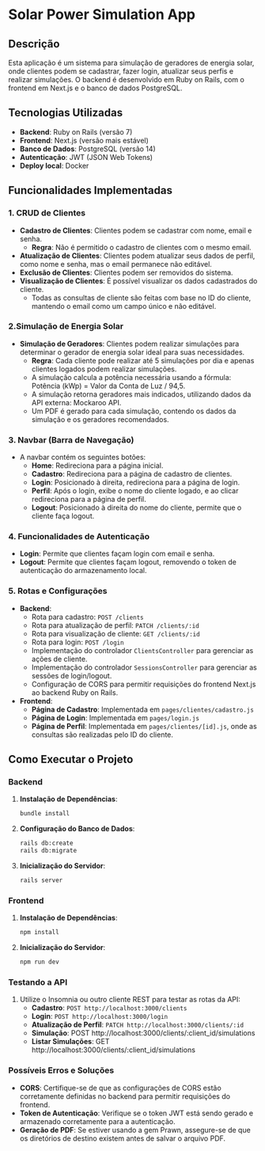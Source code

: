 
# Solar Power Simulation App

## Descrição
Esta aplicação é um sistema para simulação de geradores de energia solar, onde clientes podem se cadastrar, fazer login, atualizar seus perfis e realizar simulações. O backend é desenvolvido em Ruby on Rails, com o frontend em Next.js e o banco de dados PostgreSQL.

## Tecnologias Utilizadas
- **Backend**: Ruby on Rails (versão 7)
- **Frontend**: Next.js (versão mais estável)
- **Banco de Dados**: PostgreSQL (versão 14)
- **Autenticação**: JWT (JSON Web Tokens)
- **Deploy local**: Docker

## Funcionalidades Implementadas

### 1. CRUD de Clientes
- **Cadastro de Clientes**: Clientes podem se cadastrar com nome, email e senha.
  - **Regra**: Não é permitido o cadastro de clientes com o mesmo email.
- **Atualização de Clientes**: Clientes podem atualizar seus dados de perfil, como nome e senha, mas o email permanece não editável.
- **Exclusão de Clientes**: Clientes podem ser removidos do sistema.
- **Visualização de Clientes**: É possível visualizar os dados cadastrados do cliente.
  - Todas as consultas de cliente são feitas com base no ID do cliente, mantendo o email como um campo único e não editável.

### 2.Simulação de Energia Solar
- **Simulação de Geradores**: Clientes podem realizar simulações para determinar o gerador de energia solar ideal para suas necessidades.
  - **Regra**: Cada cliente pode realizar até 5 simulações por dia e apenas clientes logados podem realizar simulações.
  - A simulação calcula a potência necessária usando a fórmula: Potência (kWp) = Valor da Conta de Luz / 94,5.
  - A simulação retorna geradores mais indicados, utilizando dados da API externa: Mockaroo API.
  - Um PDF é gerado para cada simulação, contendo os dados da simulação e os geradores recomendados.

### 3. Navbar (Barra de Navegação)
- A navbar contém os seguintes botões:
  - **Home**: Redireciona para a página inicial.
  - **Cadastro**: Redireciona para a página de cadastro de clientes.
  - **Login**: Posicionado à direita, redireciona para a página de login.
  - **Perfil**: Após o login, exibe o nome do cliente logado, e ao clicar redireciona para a página de perfil.
  - **Logout**: Posicionado à direita do nome do cliente, permite que o cliente faça logout.

### 4. Funcionalidades de Autenticação
- **Login**: Permite que clientes façam login com email e senha.
- **Logout**: Permite que clientes façam logout, removendo o token de autenticação do armazenamento local.

### 5. Rotas e Configurações
- **Backend**:
  - Rota para cadastro: `POST /clients`
  - Rota para atualização de perfil: `PATCH /clients/:id`
  - Rota para visualização de cliente: `GET /clients/:id`
  - Rota para login: `POST /login`
  - Implementação do controlador `ClientsController` para gerenciar as ações de cliente.
  - Implementação do controlador `SessionsController` para gerenciar as sessões de login/logout.
  - Configuração de CORS para permitir requisições do frontend Next.js ao backend Ruby on Rails.
- **Frontend**:
  - **Página de Cadastro**: Implementada em `pages/clientes/cadastro.js`
  - **Página de Login**: Implementada em `pages/login.js`
  - **Página de Perfil**: Implementada em `pages/clientes/[id].js`, onde as consultas são realizadas pelo ID do cliente.

## Como Executar o Projeto

### Backend
1. **Instalação de Dependências**:
   ```bash
   bundle install
   ```
2. **Configuração do Banco de Dados**:
   ```bash
   rails db:create
   rails db:migrate
   ```
3. **Inicialização do Servidor**:
   ```bash
   rails server
   ```

### Frontend
1. **Instalação de Dependências**:
   ```bash
   npm install
   ```
2. **Inicialização do Servidor**:
   ```bash
   npm run dev
   ```

### Testando a API
1. Utilize o Insomnia ou outro cliente REST para testar as rotas da API:
   - **Cadastro**: `POST http://localhost:3000/clients`
   - **Login**: `POST http://localhost:3000/login`
   - **Atualização de Perfil**: `PATCH http://localhost:3000/clients/:id`
   - **Simulação**: POST http://localhost:3000/clients/:client\_id/simulations
   - **Listar Simulações**: GET http://localhost:3000/clients/:client\_id/simulations

### Possíveis Erros e Soluções
- **CORS**: Certifique-se de que as configurações de CORS estão corretamente definidas no backend para permitir requisições do frontend.
- **Token de Autenticação**: Verifique se o token JWT está sendo gerado e armazenado corretamente para a autenticação.
- **Geração de PDF**: Se estiver usando a gem Prawn, assegure-se de que os diretórios de destino existem antes de salvar o arquivo PDF.
